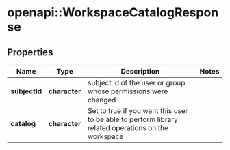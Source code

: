 # openapi::WorkspaceCatalogResponse


## Properties
Name | Type | Description | Notes
------------ | ------------- | ------------- | -------------
**subjectId** | **character** | subject id of the user or group whose permissions were changed | 
**catalog** | **character** | Set to true if you want this user to be able to perform library related operations on the workspace | 


